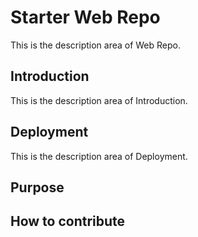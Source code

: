 # Starter Web Repo

This is the description area of Web Repo.

## Introduction

This is the description area of Introduction.

## Deployment

This is the description area of Deployment.

## Purpose

## How to contribute
